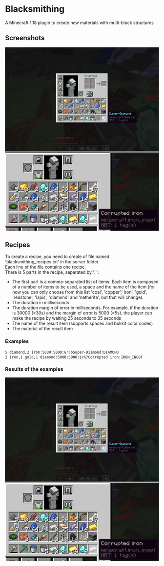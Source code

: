 # Blacksmithing
A Minecraft 1.18 plugin to create new materials with multi-block structures
## Screenshots
![Screenshot 1](doc/images/Screen1.png)
![Screenshot 2](doc/images/Screen2.png)
## Recipes
To create a recipe, you need to create of file named 'blacksmithing_recipes.txt' in the server folder.  
Each line of the file contains one recipe.  
There is 5 parts in the recipe, separated by ':' :  
- The first part is a comma-separated list of items. Each item is composed of a number of items to be used, a space and the name of the item (for now you can only choose from this list 'coal', 'copper',' iron', 'gold', 'redstone', 'lapis', 'diamond' and 'netherite', but that will change).
- The duration in milliseconds
- The duration margin of error in milliseconds. For example, if the duration is 30000 (=30s) and the margin of error is 5000 (=5s), the player can make the recipe by waiting 25 seconds to 35 seconds
- The name of the result item (supports spaces and bukkit color codes)
- The material of the result item
### Examples
```
5 diamond,2 iron:5000:5000:§r§bSuper-Diamond:DIAMOND
2 iron,1 gold,1 diamond:5000:5000:§r§7Corrupted iron:IRON_INGOT
```
### Results of the examples
![Screenshot 1](doc/images/Screen1.png)
![Screenshot 2](doc/images/Screen2.png)
